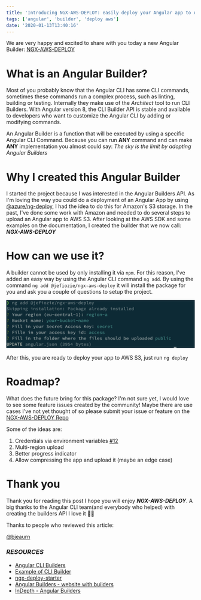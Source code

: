 ```yaml
---
title: 'Introducing NGX-AWS-DEPLOY: easily deploy your Angular app to AWS S3 from the Angular CLI'
tags: ['angular', 'builder', 'deploy aws']
date: '2020-01-13T13:40:16'
---
```


We are very happy and excited to share with you today a new Angular Builder: [NGX-AWS-DEPLOY](https://www.npmjs.com/package/@jefiozie/ngx-aws-deploy)

# What is an Angular Builder?

Most of you probably know that the Angular CLI has some CLI commands, sometimes these commands run a complex process, such as linting, building or testing. Internally they make use of the _Architect_ tool to run CLI Builders. With Angular version 8, the CLI Builder API is stable and available to developers who want to customize the Angular CLI by adding or modifying commands.

An Angular Builder is a function that will be executed by using a specific Angular CLI Command. Because you can run **ANY** command and can make **ANY** implementation you almost could say: _The sky is the limit by adopting Angular Builders_

# Why I created this Angular Builder

I started the project because I was interested in the Angular Builders API. As I'm loving the way you could do a deployment of an Angular App by using [@azure/ng-deploy](http://github.com/Azure/ng-deploy-azure), I had the idea to do this for Amazon's S3 storage. In the past, I've done some work with Amazon and needed to do several steps to upload an Angular app to AWS S3. After looking at the AWS SDK and some examples on the documentation, I created the builder that we now call: ***NGX-AWS-DEPLOY***

# How can we use it?

A builder cannot be used by only installing it via `npm`. For this reason, I've added an easy way by using the Angular CLI command `ng add`. By using the command `ng add @jefiozie/ngx-aws-deploy` it will install the package for you and ask you a couple of questions to setup the project.

![Questions](questions.png)

After this, you are ready to deploy your app to AWS S3, just run `ng deploy`

# Roadmap?

What does the future bring for this package? I'm not sure yet, I would love to see some feature issues created by the community! Maybe there are use cases I've not yet thought of so please submit your issue or feature on the [NGX-AWS-DEPLOY Repo](https://github.com/Jefiozie/ngx-aws-deploy) 

Some of the ideas are: 

1. Credentials via environment variables [#12](https://github.com/Jefiozie/ngx-aws-deploy/issues/12)
2. Multi-region upload
3. Better progress indicator
4. Allow compressing the app and upload it (maybe an edge case)

# Thank you

Thank you for reading this post I hope you will enjoy ***NGX-AWS-DEPLOY***. A big thanks to the Angular CLI team(and everybody who helped) with creating the builders API I love it 👍🏻

Thanks to people who reviewed this article:

[@bjeaurn](https://twitter.com/bjeaurn)



### _RESOURCES_

- [Angular CLI Builders](https://angular.io/guide/cli-builder)
- [Example of CLI Builder](https://github.com/mgechev/cli-builders-demo)
- [ngx-deploy-starter](https://github.com/angular-schule/ngx-deploy-starter)
- [Angular Builders - website with builders](https://angular-builders.dev)
- [InDepth - Angular Builders](https://medium.com/angular-in-depth/angular-cli-builder-26f0981fb7f3)
